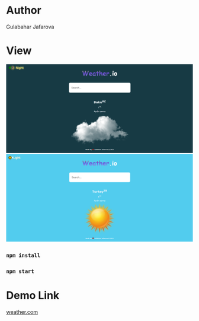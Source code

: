 # Author

Gulabahar Jafarova

# View

<img src="https://github.com/jafarovagulbahar/weather-app/blob/master/src/img/baku.jpg" alt=" Baku Weather" />
<img src="https://github.com/jafarovagulbahar/weather-app/blob/master/src/img/turkey.jpg" alt=" Turkey Weather" />

### `npm install`

### `npm start`

# Demo Link

<a href="https://wwweather.netlify.app">weather.com</a>
